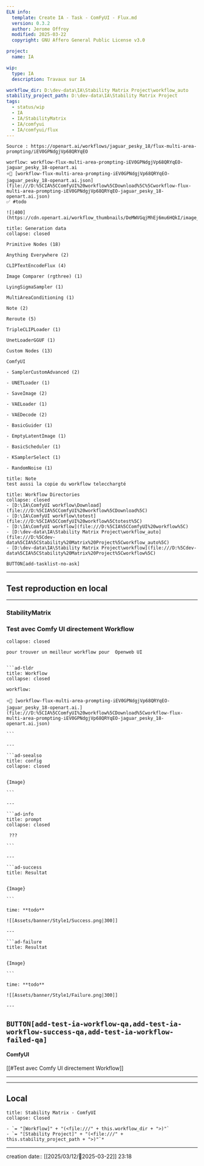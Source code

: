 ```yaml
---
ELN info:
  template: Create IA - Task - ComFyUI - Flux.md
  version: 0.3.2
  author: Jerome Offroy
  modified: 2025-03-22
  copyright: GNU Affero General Public License v3.0

project:
  name: IA

wip:
  type: IA
  description: Travaux sur IA

workflow_dir: D:\dev-data\IA\Stability Matrix Project\workflow_auto
stability_project_path: D:\dev-data\IA\Stability Matrix Project
tags:
  - status/wip
  - IA
  - IA/StabilityMatrix
  - IA/comfyui
  - IA/comfyui/flux
---
```

````ad-tip
Source : https://openart.ai/workflows/jaguar_pesky_18/flux-multi-area-prompting/iEV0GPNdgjVp68QRYqEO

worflow: workflow-flux-multi-area-prompting-iEV0GPNdgjVp68QRYqEO-jaguar_pesky_18-openart.ai
⭐🚧 [workflow-flux-multi-area-prompting-iEV0GPNdgjVp68QRYqEO-jaguar_pesky_18-openart.ai.json](file:///D:%5CIA%5CComfyUI%20workflow%5CDownload%5C%5Cworkflow-flux-multi-area-prompting-iEV0GPNdgjVp68QRYqEO-jaguar_pesky_18-openart.ai.json)
✅ #todo

![|400](https://cdn.openart.ai/workflow_thumbnails/DeMWVGqjMhEj6mu6HQkI/image_0tBDeD6D_1731169882671_raw.jpg)
````

````ad-quote
title: Generation data
collapse: closed

Primitive Nodes (18)

Anything Everywhere (2)

CLIPTextEncodeFlux (4)

Image Comparer (rgthree) (1)

LyingSigmaSampler (1)

MultiAreaConditioning (1)

Note (2)

Reroute (5)

TripleCLIPLoader (1)

UnetLoaderGGUF (1)

Custom Nodes (13)

ComfyUI

- SamplerCustomAdvanced (2)

- UNETLoader (1)

- SaveImage (2)

- VAELoader (1)

- VAEDecode (2)

- BasicGuider (1)

- EmptyLatentImage (1)

- BasicScheduler (1)

- KSamplerSelect (1)

- RandomNoise (1)

````

````ad-note
title: Note
test aussi la copie du workflow telecchargté

````

```ad-info
title: Workflow Directories
collapse: closed
- [D:\IA\ComfyUI workflow\Download](file:///D:%5CIA%5CComfyUI%20workflow%5CDownload%5C)
- [D:\IA\ComfyUI workflow\totest](file:///D:%5CIA%5CComfyUI%20workflow%5Ctotest%5C)
- [D:\IA\ComfyUI workflow](file:///D:%5CIA%5CComfyUI%20workflow%5C)
- [D:\dev-data\IA\Stability Matrix Project\workflow_auto](file:///D:%5Cdev-data%5CIA%5CStability%20Matrix%20Project%5Cworkflow_auto%5C)
- [D:\dev-data\IA\Stability Matrix Project\workflow](file:///D:%5Cdev-data%5CIA%5CStability%20Matrix%20Project%5Cworkflow%5C)
```




`BUTTON[add-tasklist-no-ask]`


---

## Test reproduction en local

---
### StabilityMatrix 
### Test avec Comfy UI directement Workflow

```ad-info
collapse: closed

pour trouver un meilleur workflow pour  Openweb UI
```

```````ad-success

```ad-tldr
title: Workflow
collapse: closed

workflow:

⭐🚧 [workflow-flux-multi-area-prompting-iEV0GPNdgjVp68QRYqEO-jaguar_pesky_18-openart.ai.](file:///D:%5CIA%5CComfyUI%20workflow%5CDownload%5Cworkflow-flux-multi-area-prompting-iEV0GPNdgjVp68QRYqEO-jaguar_pesky_18-openart.ai.json)

```

---

```ad-seealso
title: config
collapse: closed


{Image}

```

---

```ad-info
title: prompt
collapse: closed

 ???

```

---

```ad-success
title: Resultat


{Image}

```

time: **todo**

![[Assets/banner/Style1/Success.png|300]]

---

```ad-failure
title: Resultat


{Image}

```

time: **todo**

![[Assets/banner/Style1/Failure.png|300]]

---

```````

`BUTTON[add-test-ia-workflow-qa,add-test-ia-workflow-success-qa,add-test-ia-workflow-failed-qa]`
---
#### ComfyUI 
[[#Test avec Comfy UI directement Workflow]]

---





---
## Local

```ad-tip
title: Stability Matrix - ComfyUI
collapse: Closed

- `= "[Workflow]" + "(<file:///" + this.workflow_dir + ">)"`
- `= "[Stability Project]" + "(<file:///" + this.stability_project_path + ">)"`*
```

---
creation date:: [[2025/03/12/📒2025-03-22]]  23:18


